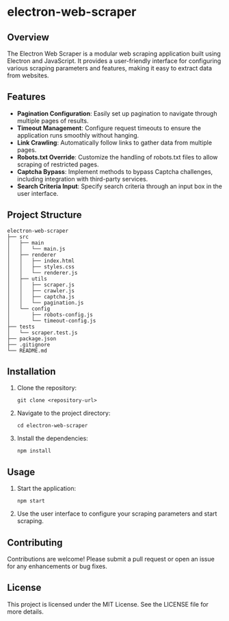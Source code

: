 # electron-web-scraper

## Overview
The Electron Web Scraper is a modular web scraping application built using Electron and JavaScript. It provides a user-friendly interface for configuring various scraping parameters and features, making it easy to extract data from websites.

## Features
- **Pagination Configuration**: Easily set up pagination to navigate through multiple pages of results.
- **Timeout Management**: Configure request timeouts to ensure the application runs smoothly without hanging.
- **Link Crawling**: Automatically follow links to gather data from multiple pages.
- **Robots.txt Override**: Customize the handling of robots.txt files to allow scraping of restricted pages.
- **Captcha Bypass**: Implement methods to bypass Captcha challenges, including integration with third-party services.
- **Search Criteria Input**: Specify search criteria through an input box in the user interface.

## Project Structure
```
electron-web-scraper
├── src
│   ├── main
│   │   └── main.js
│   ├── renderer
│   │   ├── index.html
│   │   ├── styles.css
│   │   └── renderer.js
│   ├── utils
│   │   ├── scraper.js
│   │   ├── crawler.js
│   │   ├── captcha.js
│   │   └── pagination.js
│   └── config
│       ├── robots-config.js
│       └── timeout-config.js
├── tests
│   └── scraper.test.js
├── package.json
├── .gitignore
└── README.md
```

## Installation
1. Clone the repository:
   ```
   git clone <repository-url>
   ```
2. Navigate to the project directory:
   ```
   cd electron-web-scraper
   ```
3. Install the dependencies:
   ```
   npm install
   ```

## Usage
1. Start the application:
   ```
   npm start
   ```
2. Use the user interface to configure your scraping parameters and start scraping.

## Contributing
Contributions are welcome! Please submit a pull request or open an issue for any enhancements or bug fixes.

## License
This project is licensed under the MIT License. See the LICENSE file for more details.